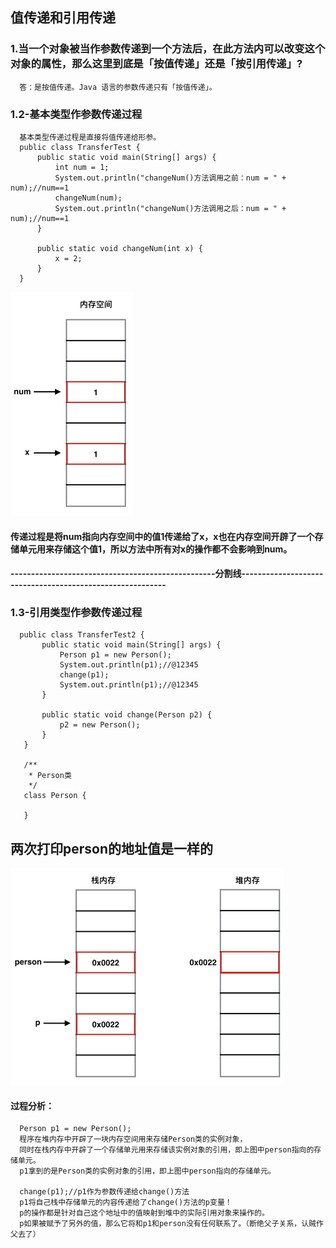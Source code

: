 

## 值传递和引用传递

### 1.当一个对象被当作参数传递到一个方法后，在此方法内可以改变这个对象的属性，那么这里到底是「按值传递」还是「按引用传递」? 
      答：是按值传递。Java 语言的参数传递只有「按值传递」。
      
### 1.2-基本类型作参数传递过程
      基本类型传递过程是直接将值传递给形参。
      public class TransferTest {
          public static void main(String[] args) {
              int num = 1;
              System.out.println("changeNum()方法调用之前：num = " + num);//num==1
              changeNum(num);
              System.out.println("changeNum()方法调用之后：num = " + num);//num==1
          }

          public static void changeNum(int x) {
              x = 2;
          }
      }
     
![基本类型作参数传递过程](https://github.com/fanerwei222/Pic/blob/master/Java/Ref/%E5%9F%BA%E6%9C%AC%E7%B1%BB%E5%9E%8B%E4%BD%9C%E5%8F%82%E6%95%B0%E4%BC%A0%E9%80%92%E8%BF%87%E7%A8%8B.png)
####   传递过程是将num指向内存空间中的值1传递给了x，x也在内存空间开辟了一个存储单元用来存储这个值1，所以方法中所有对x的操作都不会影响到num。

#### --------------------------------------------------分割线----------------------------------------------------------
### 1.3-引用类型作参数传递过程
      public class TransferTest2 {
           public static void main(String[] args) {
               Person p1 = new Person();
               System.out.println(p1);//@12345
               change(p1);
               System.out.println(p1);//@12345
           }

           public static void change(Person p2) {
               p2 = new Person();
           }
       }

       /**
        * Person类
        */
       class Person {

       }
## 两次打印person的地址值是一样的
       
![引用类型作参数传递过程](https://github.com/fanerwei222/Pic/blob/master/Java/Ref/%E5%BC%95%E7%94%A8%E7%B1%BB%E5%9E%8B%E4%BD%9C%E5%8F%82%E6%95%B0%E4%BC%A0%E9%80%92%E8%BF%87%E7%A8%8B.png)

####   过程分析：
      Person p1 = new Person();
      程序在堆内存中开辟了一块内存空间用来存储Person类的实例对象，
      同时在栈内存中开辟了一个存储单元用来存储该实例对象的引用，即上图中person指向的存储单元。
      p1拿到的是Person类的实例对象的引用，即上图中person指向的存储单元。
      
      change(p1);//p1作为参数传递给change()方法
      p1将自己栈中存储单元的内容传递给了change()方法的p变量！
      p的操作都是针对自己这个地址中的值映射到堆中的实际引用对象来操作的。
      p如果被赋予了另外的值，那么它将和p1和person没有任何联系了。（断绝父子关系，认贼作父去了）
      
